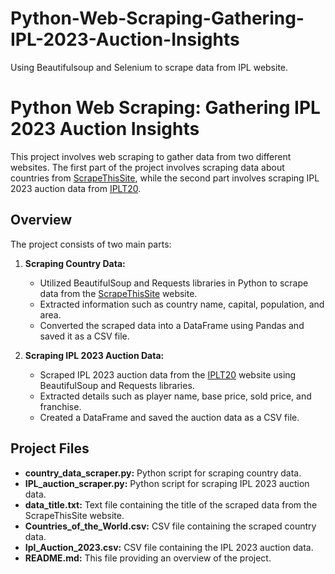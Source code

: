 # Python-Web-Scraping-Gathering-IPL-2023-Auction-Insights
Using Beautifulsoup and Selenium to scrape data from IPL website.

# Python Web Scraping: Gathering IPL 2023 Auction Insights

This project involves web scraping to gather data from two different websites. The first part of the project involves scraping data about countries from [ScrapeThisSite](https://www.scrapethissite.com/pages/simple/), while the second part involves scraping IPL 2023 auction data from [IPLT20](https://www.iplt20.com/auction/2023).

## Overview

The project consists of two main parts:

1. **Scraping Country Data:**
   - Utilized BeautifulSoup and Requests libraries in Python to scrape data from the [ScrapeThisSite](https://www.scrapethissite.com/pages/simple/) website.
   - Extracted information such as country name, capital, population, and area.
   - Converted the scraped data into a DataFrame using Pandas and saved it as a CSV file.

2. **Scraping IPL 2023 Auction Data:**
   - Scraped IPL 2023 auction data from the [IPLT20](https://www.iplt20.com/auction/2023) website using BeautifulSoup and Requests libraries.
   - Extracted details such as player name, base price, sold price, and franchise.
   - Created a DataFrame and saved the auction data as a CSV file.

## Project Files

- **country_data_scraper.py:** Python script for scraping country data.
- **IPL_auction_scraper.py:** Python script for scraping IPL 2023 auction data.
- **data_title.txt:** Text file containing the title of the scraped data from the ScrapeThisSite website.
- **Countries_of_the_World.csv:** CSV file containing the scraped country data.
- **Ipl_Auction_2023.csv:** CSV file containing the IPL 2023 auction data.
- **README.md:** This file providing an overview of the project.

